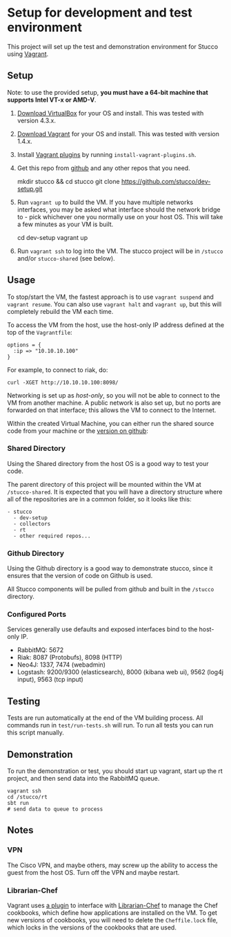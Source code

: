 # Setup for development and test environment

This project will set up the test and demonstration environment for Stucco using [Vagrant](http://www.vagrantup.com/). 

## Setup

Note: to use the provided setup, **you must have a 64-bit machine that supports Intel VT-x or AMD-V**.

1. [Download VirtualBox](https://www.virtualbox.org/wiki/Downloads) for your OS and install. This was tested with version 4.3.x.
2. [Download Vagrant](http://downloads.vagrantup.com/) for your OS and install. This was tested with version 1.4.x.
3. Install [Vagrant plugins](http://docs.vagrantup.com/v2/plugins/index.html) by running `install-vagrant-plugins.sh`. 
4. Get this repo from [github](https://github.com/stucco/dev-setup) and any other repos that you need.

    mkdir stucco && cd stucco
    git clone https://github.com/stucco/dev-setup.git

5. Run `vagrant up` to build the VM. If you have multiple networks interfaces, you may be asked what interface should the network bridge to - pick whichever one you normally use on your host OS. This will take a few minutes as your VM is built.

    cd dev-setup
    vagrant up

6. Run `vagrant ssh` to log into the VM. The stucco project will be in `/stucco` and/or `stucco-shared` (see below).


## Usage

To stop/start the VM, the fastest approach is to use `vagrant suspend` and `vagrant resume`. You can also use `vagrant halt` and `vagrant up`, but this will completely rebuild the VM each time.

To access the VM from the host, use the  host-only IP address defined at the top of the `Vagrantfile`:

    options = {
      :ip => "10.10.10.100"
    }

For example, to connect to riak, do:

    curl -XGET http://10.10.10.100:8098/

Networking is set up as *host-only*, so you will not be able to connect to the VM from another machine. A public network is also set up, but no ports are forwarded on that interface; this allows the VM to connect to the Internet.

Within the created Virtual Machine, you can either run the shared source code from your machine or the [version on github](https://github.com/stucco):

### Shared Directory

Using the Shared directory from the host OS is a good way to test your code. 

The parent directory of this project will be mounted within the VM at `/stucco-shared`. It is expected that you will have a directory structure where all of the repositories are in a common folder, so it looks like this:

    - stucco
      - dev-setup
      - collectors
      - rt
      - other required repos...

###  Github Directory

Using the Github directory is a good way to demonstrate stucco, since it ensures that the version of code on Github is used.

All Stucco components will be pulled from github and built in the `/stucco` directory.

### Configured Ports

Services generally use defaults and exposed interfaces bind to the host-only IP.

* RabbitMQ: 5672
* Riak: 8087 (Protobufs), 8098 (HTTP)
* Neo4J: 1337, 7474 (webadmin)
* Logstash: 9200/9300 (elasticsearch), 8000 (kibana web ui), 9562 (log4j input), 9563 (tcp input)


## Testing

Tests are run automatically at the end of the VM building process. All commands run in `test/run-tests.sh` will run. To run all tests you can run this script manually.


## Demonstration

To run the demonstration or test, you should start up vagrant, start up the rt project, and then send data into the RabbitMQ queue.

    vagrant ssh
    cd /stucco/rt
    sbt run
    # send data to queue to process


## Notes

### VPN

The Cisco VPN, and maybe others, may screw up the ability to access the guest from the host OS. Turn off the VPN and maybe restart.

### Librarian-Chef

Vagrant uses [a plugin](https://github.com/jimmycuadra/vagrant-librarian-chef) to interface with [Librarian-Chef](https://github.com/applicationsonline/librarian-chef) to manage the Chef cookbooks, which define how applications are installed on the VM. To get new versions of cookbooks, you will need to delete the `Cheffile.lock` file, which locks in the versions of the cookbooks that are used.
